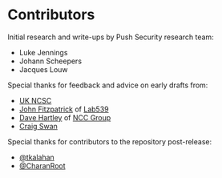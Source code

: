# Contributors

Initial research and write-ups by Push Security research team:
* Luke Jennings
* Johann Scheepers
* Jacques Louw

Special thanks for feedback and advice on early drafts from:
* [UK NCSC](https://www.ncsc.gov.uk/)
* [John Fitzpatrick](https://www.linkedin.com/in/john-fitzpatrick-754a216b/) of [Lab539](https://www.lab539.com/)
* [Dave Hartley](https://www.linkedin.com/in/nmonkee/) of [NCC Group](https://www.nccgroup.com/)
* [Craig Swan](https://www.linkedin.com/in/craig-swan-b4ab3413/)

Special thanks for contributors to the repository post-release:

* [@tkalahan](https://twitter.com/tkalahan)
* [@CharanRoot](https://github.com/CharanRoot)
